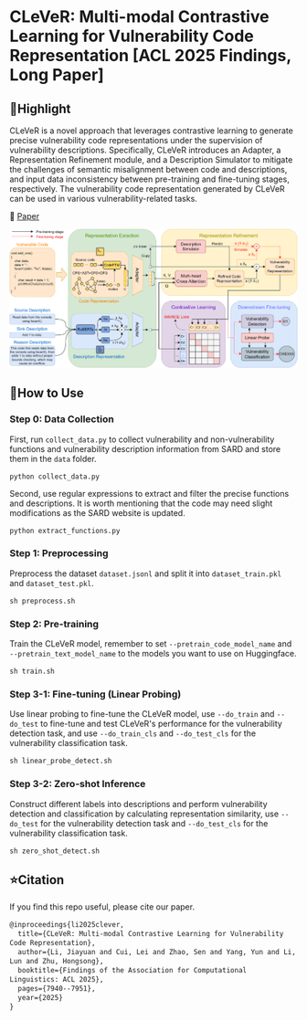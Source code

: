 # CLeVeR: Multi-modal Contrastive Learning for Vulnerability Code Representation [ACL 2025 Findings, Long Paper]

## :rocket:Highlight
CLeVeR is a novel approach that leverages contrastive learning to generate precise vulnerability code representations under the supervision of vulnerability descriptions. Specifically, CLeVeR introduces an Adapter, a Representation Refinement module, and a Description Simulator to mitigate the challenges of semantic misalignment between code and descriptions, and input data inconsistency between pre-training and fine-tuning stages, respectively. The vulnerability code representation generated by CLeVeR can be used in various vulnerability-related tasks.

:memo: [Paper](https://aclanthology.org/2025.findings-acl.414/)

![image](https://github.com/yoimiya-nlp/CLeVeR/blob/main/CLEVER_Framework.png)
## :wrench:How to Use
### Step 0: Data Collection
First, run ```collect_data.py``` to collect vulnerability and non-vulnerability functions and vulnerability description information from SARD and store them in the ```data``` folder.
```
python collect_data.py
```
Second, use regular expressions to extract and filter the precise functions and descriptions. It is worth mentioning that the code may need slight modifications as the SARD website is updated.
```
python extract_functions.py
```
### Step 1: Preprocessing
Preprocess the dataset ```dataset.jsonl``` and split it into ```dataset_train.pkl``` and ```dataset_test.pkl```.
```
sh preprocess.sh
```
### Step 2: Pre-training
Train the CLeVeR model, remember to set ```--pretrain_code_model_name``` and ```--pretrain_text_model_name``` to the models you want to use on Huggingface.
```
sh train.sh
```
### Step 3-1: Fine-tuning (Linear Probing)
Use linear probing to fine-tune the CLeVeR model, use ```--do_train``` and ```--do_test``` to fine-tune and test CLeVeR's performance for the vulnerability detection task, and use ```--do_train_cls``` and ```--do_test_cls``` for the vulnerability classification task.
```
sh linear_probe_detect.sh
```
### Step 3-2: Zero-shot Inference
Construct different labels into descriptions and perform vulnerability detection and classification by calculating representation similarity,  use ```--do_test``` for the vulnerability detection task and ```--do_test_cls``` for the vulnerability classification task.
```
sh zero_shot_detect.sh
```
## :star:Citation
If you find this repo useful, please cite our paper.
```
@inproceedings{li2025clever,
  title={CLeVeR: Multi-modal Contrastive Learning for Vulnerability Code Representation},
  author={Li, Jiayuan and Cui, Lei and Zhao, Sen and Yang, Yun and Li, Lun and Zhu, Hongsong},
  booktitle={Findings of the Association for Computational Linguistics: ACL 2025},
  pages={7940--7951},
  year={2025}
}
```
